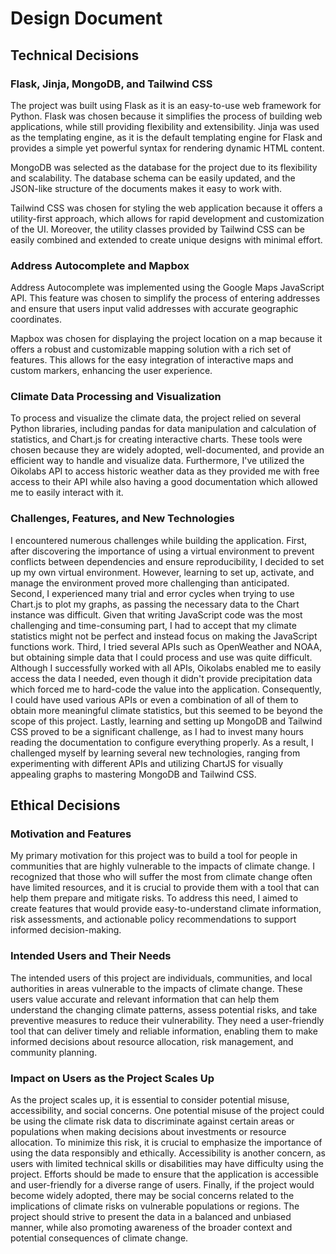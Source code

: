 # Design Document

## Technical Decisions
### Flask, Jinja, MongoDB, and Tailwind CSS
The project was built using Flask as it is an easy-to-use web framework for Python. Flask was chosen because it simplifies the process of building web applications, while still providing flexibility and extensibility. Jinja was used as the templating engine, as it is the default templating engine for Flask and provides a simple yet powerful syntax for rendering dynamic HTML content.

MongoDB was selected as the database for the project due to its flexibility and scalability. The database schema can be easily updated, and the JSON-like structure of the documents makes it easy to work with.

Tailwind CSS was chosen for styling the web application because it offers a utility-first approach, which allows for rapid development and customization of the UI. Moreover, the utility classes provided by Tailwind CSS can be easily combined and extended to create unique designs with minimal effort.

### Address Autocomplete and Mapbox
Address Autocomplete was implemented using the Google Maps JavaScript API. This feature was chosen to simplify the process of entering addresses and ensure that users input valid addresses with accurate geographic coordinates.

Mapbox was chosen for displaying the project location on a map because it offers a robust and customizable mapping solution with a rich set of features. This allows for the easy integration of interactive maps and custom markers, enhancing the user experience.

### Climate Data Processing and Visualization
To process and visualize the climate data, the project relied on several Python libraries, including pandas for data manipulation and calculation of statistics, and Chart.js for creating interactive charts. These tools were chosen because they are widely adopted, well-documented, and provide an efficient way to handle and visualize data. Furthermore, I've utilized the Oikolabs API to access historic weather data as they provided me with free access to their API while also having a good documentation which allowed me to easily interact with it.

### Challenges, Features, and New Technologies
I encountered numerous challenges while building the application. First, after discovering the importance of using a virtual environment to prevent conflicts between dependencies and ensure reproducibility, I decided to set up my own virtual environment. However, learning to set up, activate, and manage the environment proved more challenging than anticipated. Second, I experienced many trial and error cycles when trying to use Chart.js to plot my graphs, as passing the necessary data to the Chart instance was difficult. Given that writing JavaScript code was the most challenging and time-consuming part, I had to accept that my climate statistics might not be perfect and instead focus on making the JavaScript functions work. Third, I tried several APIs such as OpenWeather and NOAA, but obtaining simple data that I could process and use was quite difficult. Although I successfully worked with all APIs, Oikolabs enabled me to easily access the data I needed, even though it didn't provide precipitation data which forced me to hard-code the value into the application. Consequently, I could have used various APIs or even a combination of all of them to obtain more meaningful climate statistics, but this seemed to be beyond the scope of this project. Lastly, learning and setting up MongoDB and Tailwind CSS proved to be a significant challenge, as I had to invest many hours reading the documentation to configure everything properly. As a result, I challenged myself by learning several new technologies, ranging from experimenting with different APIs and utilizing ChartJS for visually appealing graphs to mastering MongoDB and Tailwind CSS.


## Ethical Decisions
### Motivation and Features
My primary motivation for this project was to build a tool for people in communities that are highly vulnerable to the impacts of climate change. I recognized that those who will suffer the most from climate change often have limited resources, and it is crucial to provide them with a tool that can help them prepare and mitigate risks. To address this need, I aimed to create features that would provide easy-to-understand climate information, risk assessments, and actionable policy recommendations to support informed decision-making.

### Intended Users and Their Needs
The intended users of this project are individuals, communities, and local authorities in areas vulnerable to the impacts of climate change. These users value accurate and relevant information that can help them understand the changing climate patterns, assess potential risks, and take preventive measures to reduce their vulnerability. They need a user-friendly tool that can deliver timely and reliable information, enabling them to make informed decisions about resource allocation, risk management, and community planning.

### Impact on Users as the Project Scales Up
As the project scales up, it is essential to consider potential misuse, accessibility, and social concerns. One potential misuse of the project could be using the climate risk data to discriminate against certain areas or populations when making decisions about investments or resource allocation. To minimize this risk, it is crucial to emphasize the importance of using the data responsibly and ethically. Accessibility is another concern, as users with limited technical skills or disabilities may have difficulty using the project. Efforts should be made to ensure that the application is accessible and user-friendly for a diverse range of users. Finally, if the project would become widely adopted, there may be social concerns related to the implications of climate risks on vulnerable populations or regions. The project should strive to present the data in a balanced and unbiased manner, while also promoting awareness of the broader context and potential consequences of climate change.


